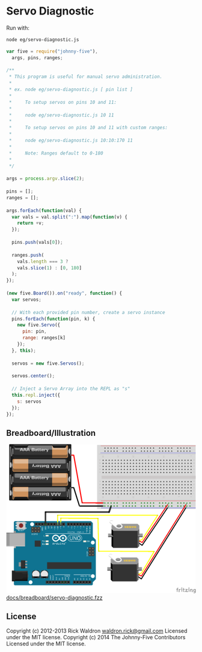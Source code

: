 # Servo Diagnostic

Run with:
```bash
node eg/servo-diagnostic.js
```


```javascript
var five = require("johnny-five"),
  args, pins, ranges;

/**
 * This program is useful for manual servo administration.
 *
 * ex. node eg/servo-diagnostic.js [ pin list ]
 *
 *     To setup servos on pins 10 and 11:
 *
 *     node eg/servo-diagnostic.js 10 11
 *
 *     To setup servos on pins 10 and 11 with custom ranges:
 *
 *     node eg/servo-diagnostic.js 10:10:170 11
 *
 *     Note: Ranges default to 0-180
 *
 */

args = process.argv.slice(2);

pins = [];
ranges = [];

args.forEach(function(val) {
  var vals = val.split(":").map(function(v) {
    return +v;
  });

  pins.push(vals[0]);

  ranges.push(
    vals.length === 3 ?
    vals.slice(1) : [0, 180]
  );
});

(new five.Board()).on("ready", function() {
  var servos;

  // With each provided pin number, create a servo instance
  pins.forEach(function(pin, k) {
    new five.Servo({
      pin: pin,
      range: ranges[k]
    });
  }, this);

  servos = new five.Servos();

  servos.center();

  // Inject a Servo Array into the REPL as "s"
  this.repl.inject({
    s: servos
  });
});

```


## Breadboard/Illustration


![docs/breadboard/servo-diagnostic.png](breadboard/servo-diagnostic.png)
[docs/breadboard/servo-diagnostic.fzz](breadboard/servo-diagnostic.fzz)





## License
Copyright (c) 2012-2013 Rick Waldron <waldron.rick@gmail.com>
Licensed under the MIT license.
Copyright (c) 2014 The Johnny-Five Contributors
Licensed under the MIT license.
